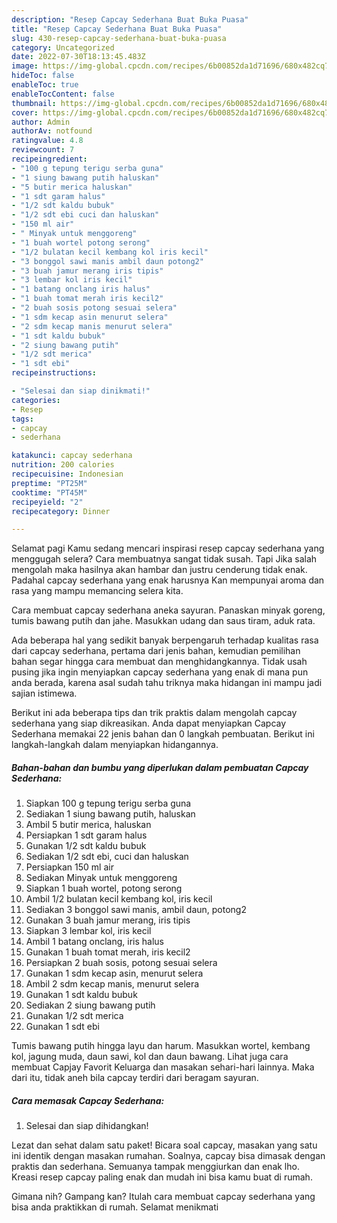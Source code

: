 ```yaml
---
description: "Resep Capcay Sederhana Buat Buka Puasa"
title: "Resep Capcay Sederhana Buat Buka Puasa"
slug: 430-resep-capcay-sederhana-buat-buka-puasa
category: Uncategorized
date: 2022-07-30T18:13:45.483Z
image: https://img-global.cpcdn.com/recipes/6b00852da1d71696/680x482cq70/capcay-sederhana-foto-resep-utama.jpg
hideToc: false
enableToc: true
enableTocContent: false
thumbnail: https://img-global.cpcdn.com/recipes/6b00852da1d71696/680x482cq70/capcay-sederhana-foto-resep-utama.jpg
cover: https://img-global.cpcdn.com/recipes/6b00852da1d71696/680x482cq70/capcay-sederhana-foto-resep-utama.jpg
author: Admin
authorAv: notfound
ratingvalue: 4.8
reviewcount: 7
recipeingredient:
- "100 g tepung terigu serba guna"
- "1 siung bawang putih haluskan"
- "5 butir merica haluskan"
- "1 sdt garam halus"
- "1/2 sdt kaldu bubuk"
- "1/2 sdt ebi cuci dan haluskan"
- "150 ml air"
- " Minyak untuk menggoreng"
- "1 buah wortel potong serong"
- "1/2 bulatan kecil kembang kol iris kecil"
- "3 bonggol sawi manis ambil daun potong2"
- "3 buah jamur merang iris tipis"
- "3 lembar kol iris kecil"
- "1 batang onclang iris halus"
- "1 buah tomat merah iris kecil2"
- "2 buah sosis potong sesuai selera"
- "1 sdm kecap asin menurut selera"
- "2 sdm kecap manis menurut selera"
- "1 sdt kaldu bubuk"
- "2 siung bawang putih"
- "1/2 sdt merica"
- "1 sdt ebi"
recipeinstructions:

- "Selesai dan siap dinikmati!"
categories:
- Resep
tags:
- capcay
- sederhana

katakunci: capcay sederhana 
nutrition: 200 calories
recipecuisine: Indonesian
preptime: "PT25M"
cooktime: "PT45M"
recipeyield: "2"
recipecategory: Dinner

---
```



Selamat pagi Kamu sedang mencari inspirasi resep capcay sederhana yang menggugah selera? Cara membuatnya sangat tidak susah. Tapi Jika salah mengolah maka hasilnya akan hambar dan justru cenderung tidak enak. Padahal capcay sederhana yang enak harusnya Kan mempunyai aroma dan rasa yang mampu memancing selera kita.


Cara membuat capcay sederhana aneka sayuran. Panaskan minyak goreng, tumis bawang putih dan jahe. Masukkan udang dan saus tiram, aduk rata.

Ada beberapa hal yang sedikit banyak berpengaruh terhadap kualitas rasa dari capcay sederhana, pertama dari jenis bahan, kemudian pemilihan bahan segar hingga cara membuat dan menghidangkannya. Tidak usah pusing jika ingin menyiapkan capcay sederhana yang enak di mana pun anda berada, karena asal sudah tahu triknya maka hidangan ini mampu jadi sajian istimewa.


Berikut ini ada beberapa tips dan trik praktis dalam mengolah capcay sederhana yang siap dikreasikan. Anda dapat menyiapkan Capcay Sederhana memakai 22 jenis bahan dan 0 langkah pembuatan. Berikut ini langkah-langkah dalam menyiapkan hidangannya.

<!--inarticleads1-->

##### Bahan-bahan dan bumbu yang diperlukan dalam pembuatan Capcay Sederhana:

1. Siapkan 100 g tepung terigu serba guna
1. Sediakan 1 siung bawang putih, haluskan
1. Ambil 5 butir merica, haluskan
1. Persiapkan 1 sdt garam halus
1. Gunakan 1/2 sdt kaldu bubuk
1. Sediakan 1/2 sdt ebi, cuci dan haluskan
1. Persiapkan 150 ml air
1. Sediakan  Minyak untuk menggoreng
1. Siapkan 1 buah wortel, potong serong
1. Ambil 1/2 bulatan kecil kembang kol, iris kecil
1. Sediakan 3 bonggol sawi manis, ambil daun, potong2
1. Gunakan 3 buah jamur merang, iris tipis
1. Siapkan 3 lembar kol, iris kecil
1. Ambil 1 batang onclang, iris halus
1. Gunakan 1 buah tomat merah, iris kecil2
1. Persiapkan 2 buah sosis, potong sesuai selera
1. Gunakan 1 sdm kecap asin, menurut selera
1. Ambil 2 sdm kecap manis, menurut selera
1. Gunakan 1 sdt kaldu bubuk
1. Sediakan 2 siung bawang putih
1. Gunakan 1/2 sdt merica
1. Gunakan 1 sdt ebi


Tumis bawang putih hingga layu dan harum. Masukkan wortel, kembang kol, jagung muda, daun sawi, kol dan daun bawang. Lihat juga cara membuat Capjay Favorit Keluarga dan masakan sehari-hari lainnya. Maka dari itu, tidak aneh bila capcay terdiri dari beragam sayuran. 

<!--inarticleads2-->

##### Cara memasak Capcay Sederhana:


1. Selesai dan siap dihidangkan!

Lezat dan sehat dalam satu paket! Bicara soal capcay, masakan yang satu ini identik dengan masakan rumahan. Soalnya, capcay bisa dimasak dengan praktis dan sederhana. Semuanya tampak menggiurkan dan enak lho. Kreasi resep capcay paling enak dan mudah ini bisa kamu buat di rumah. 

Gimana nih? Gampang kan? Itulah cara membuat capcay sederhana yang bisa anda praktikkan di rumah. Selamat menikmati
